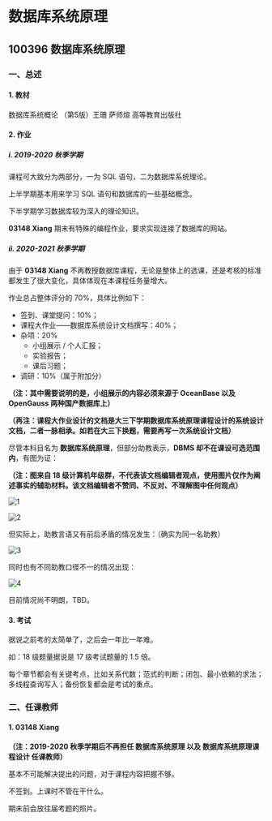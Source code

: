 # 数据库系统原理

## 100396 数据库系统原理

### 一、总述

#### 1. 教材

数据库系统概论 （第5版）王珊 萨师煊 高等教育出版社

#### 2. 作业

##### i. 2019-2020 秋季学期

课程可大致分为两部分，一为 SQL 语句，二为数据库系统理论。

上半学期基本用来学习 SQL 语句和数据库的一些基础概念。

下半学期学习数据库较为深入的理论知识。

**03148 Xiang** 期末有特殊的编程作业，要求实现连接了数据库的网站。

##### ii. 2020-2021 秋季学期

由于 **03148 Xiang** 不再教授数据库课程，无论是整体上的选课，还是考核的标准都发生了很大变化，具体体现在本课程任务量增大。

作业总占整体评分的 70%，具体比例如下：

* 签到、课堂提问：10%；
* 课程大作业——数据库系统设计文档撰写：40%；
* 杂项：20%
  * 小组展示 / 个人汇报；
  * 实验报告；
  * 课后习题；
* 调研：10%（属于附加分）

**（注：其中需要说明的是，小组展示的内容必须来源于 OceanBase 以及 OpenGauss 两种国产数据库上）**

**（再注：课程大作业设计的文档是大三下学期数据库系统原理课程设计的系统设计文档，二者一脉相承。如若在大三下换题，需要再写一次系统设计文档）**

尽管本科目名为 **数据库系统原理**，但部分助教表示，**DBMS 却不在课设可选范围内**，有图为证：

**（注：图来自 18 级计算机年级群，不代表该文档编辑者观点，使用图片仅作为阐述事实的辅助材料。该文档编辑者不赞同、不反对、不理解图中任何观点）**

![1](./img/battle1.png)

![2](./img/battle2.png)

但实际上，助教言语又有前后矛盾的情况发生：（确实为同一名助教）

![3](./img/battle3.png)

同时也有不同助教口径不一的情况出现：

![4](./img/battle4.png)

目前情况尚不明朗，TBD。

#### 3. 考试

据说之前考的太简单了，之后会一年比一年难。

如：18 级题量据说是 17 级考试题量的 1.5 倍。

每个章节都会有关键考点，比如关系代数；范式的判断；闭包、最小依赖的求法；多线程查询写入；备份恢复都会是考试的重点。

### 二、任课教师

#### 1. 03148 Xiang

**（注：2019-2020 秋季学期后不再担任 数据库系统原理 以及 数据库系统原理课程设计 任课教师）**

基本不可能解决提出的问题，对于课程内容把握不够。

不签到。上课时不管在干什么。

期末前会放往届考题的照片。